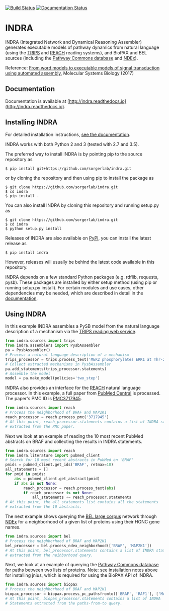 [![Build Status](https://travis-ci.org/sorgerlab/indra.svg?branch=travis_ci)](https://travis-ci.org/sorgerlab/indra) [![Documentation Status](https://readthedocs.org/projects/indra/badge/?version=latest)](https://indra.readthedocs.io/en/latest/?badge=latest)

INDRA
=====

INDRA (Integrated Network and Dynamical Reasoning Assembler) generates
executable models of pathway dynamics from natural language (using the
[TRIPS](http://trips.ihmc.us/parser/cgi/drum) and
[REACH](https://github.com/clulab/reach) reading systems), and BioPAX and
BEL sources
(including the [Pathway Commons database](http://pathwaycommons.org/) and
[NDEx](http://ndexbio.org)).

Reference: [From word models to executable models of signal transduction
using automated assembly](http://msb.embopress.org/content/13/11/954),
Molecular Systems Biology (2017)

Documentation
-------------

Documentation is available at
[http://indra.readthedocs.io](http://indra.readthedocs.io).

Installing INDRA
----------------

For detailed installation instructions,
[see the documentation](http://indra.readthedocs.io/en/latest/installation.html).

INDRA works with both Python 2 and 3 (tested with 2.7 and 3.5).

The preferred way to install INDRA is by pointing pip to the source repository
as

    $ pip install git+https://github.com/sorgerlab/indra.git

or by cloning the repository and then using pip to install the package as

    $ git clone https://github.com/sorgerlab/indra.git
    $ cd indra
    $ pip install .

You can also install INDRA by cloning this repository and running setup.py
as

    $ git clone https://github.com/sorgerlab/indra.git
    $ cd indra
    $ python setup.py install

Releases of INDRA are also available on
[PyPI](https://pip.pypa.io/en/latest/installing/), you can install the latest
release as

    $ pip install indra

However, releases will usually be behind the latest code available in this
repository.

INDRA depends on a few standard Python packages (e.g. rdflib, requests, pysb).
These packages are installed by either setup method (using pip or running
setup.py install). For certain modules and use cases, other dependencies
may be needed, which are described in detail in the
[documentation](http://indra.readthedocs.io/en/latest/installation.html).

Using INDRA
-----------

In this example INDRA assembles a PySB model from the natural language
description of a mechanism via the [TRIPS reading web
service](http://trips.ihmc.us/parser/cgi/drum).

```python
from indra.sources import trips
from indra.assemblers import PysbAssembler
pa = PysbAssembler()
# Process a natural language description of a mechanism
trips_processor = trips.process_text('MEK2 phosphorylates ERK1 at Thr-202 and Tyr-204')
# Collect extracted mechanisms in PysbAssembler
pa.add_statements(trips_processor.statements)
# Assemble the model
model = pa.make_model(policies='two_step')
```

INDRA also provides an interface for the
[REACH](http://agathon.sista.arizona.edu:8080/odinweb/) natural language
processor. In this example, a full paper from [PubMed
Central](http://www.ncbi.nlm.nih.gov/pmc/) is processed. The paper's PMC ID is
[PMC3717945](http://www.ncbi.nlm.nih.gov/pmc/articles/PMC3717945/).

```python
from indra.sources import reach
# Process the neighborhood of BRAF and MAP2K1
reach_processor = reach.process_pmc('3717945')
# At this point, reach_processor.statements contains a list of INDRA statements
# extracted from the PMC paper.
```

Next we look at an example of reading the 10 most recent PubMed abstracts on
BRAF and collecting the results in INDRA statements.

```python
from indra.sources import reach
from indra.literature import pubmed_client
# Search for 10 most recent abstracts in PubMed on 'BRAF'
pmids = pubmed_client.get_ids('BRAF', retmax=10)
all_statements = []
for pmid in pmids:
    abs = pubmed_client.get_abstract(pmid)
    if abs is not None:
        reach_processor = reach.process_text(abs)
        if reach_processor is not None:
            all_statements += reach_processor.statements
# At this point, the all_statements list contains all the statements
# extracted from the 10 abstracts.
```

The next example shows querying the [BEL large
corpus](http://public.ndexbio.org/#/network/9ea3c170-01ad-11e5-ac0f-000c29cb28fb)
network through [NDEx](http://ndexbio.org) for a neighborhood of a given list
of proteins using their HGNC gene names.

```python
from indra.sources import bel
# Process the neighborhood of BRAF and MAP2K1
bel_processor = bel.process_ndex_neighborhood(['BRAF', 'MAP2K1'])
# At this point, bel_processor.statements contains a list of INDRA statements
# extracted from the neihborhood query.
```

Next, we look at an example of querying the [Pathway Commons
database](http://pathwaycommons.org) for paths between two lists of proteins.
Note: see installation notes above for installing jnius, which is required for
using the BioPAX API of INDRA.

```python
from indra.sources import biopax
# Process the neighborhood of BRAF and MAP2K1
biopax_processor = biopax.process_pc_pathsfromto(['BRAF', 'RAF1'], ['MAP2K1', 'MAP2K2'])
# At this point, biopax_processor.statements contains a list of INDRA 
# Statements extracted from the paths-from-to query.
```

